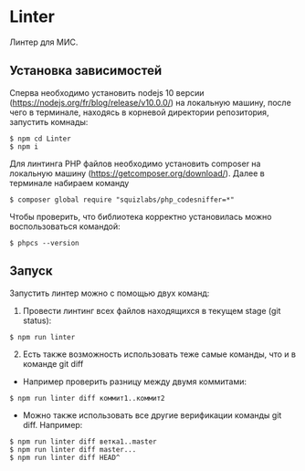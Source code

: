 # Linter
Линтер для МИС.

## Установка зависимостей

Сперва необходимо установить nodejs 10 версии (https://nodejs.org/fr/blog/release/v10.0.0/) на локальную машину,
после чего в терминале, находясь в корневой директории репозитория, запустить комнады:

```shell
$ npm cd Linter
$ npm i
```

Для линтинга PHP файлов необходимо установить composer на локальную машину (https://getcomposer.org/download/).
Далее в терминале набираем команду

```shell
$ composer global require "squizlabs/php_codesniffer=*"
```

Чтобы проверить, что библиотека корректно установилась можно воспользоваться командой:

```shell
$ phpcs --version
```

## Запуск

Запустить линтер можно с помощью двух команд:

1. Провести линтинг всех файлов находящихся в текущем stage (git status):

```shell
$ npm run linter
```

2. Есть также возможность использовать теже самые команды, что и в команде git diff
- Например проверить разницу между двумя коммитами:

```shell
$ npm run linter diff коммит1..коммит2
```

- Можно также использовать все другие верификации команды git diff. Например:
```shell
$ npm run linter diff ветка1..master
$ npm run linter diff master...
$ npm run linter diff HEAD^
```
